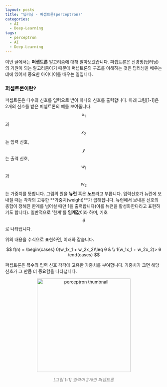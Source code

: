 ```yaml
---
layout: posts
title: "딥러닝 - 퍼셉트론(perceptron)"
categories:
  - AI
  - Deep-Learning
tags:
  - perceptron
  - AI
  - Deep-Learning
---
```


이번 글에서는 **퍼셉트론** 알고리즘에 대해 알아보겠습니다. 퍼셉트론은 신경망(딥러닝)의 기원이 되는 알고리즘이기 때문에 퍼셉트론의 구조를 이해하는 것은 딥러닝을 배우는데에 있어서 중요한 아이디어를 배우는 일입니다.

### 퍼셉트론이란?

퍼셉트론은 다수의 신호를 입력으로 받아 하나의 신호를 출력합니다. 아래 그림[1-1]은 2개의 신호를 받은 퍼셉트론의 예를 보여줍니다. $$x_1$$과 $$x_2$$는 입력 신호, $$y$$는 출력 신호, $$w_1$$과 $$w_2$$는 가중치를 뜻합니다. 그림의 원을 **뉴런** 혹은 **노드**라고 부릅니다. 입력신호가 뉴런에 보내질 때는 각각의 고유한 **가중치(weight)**가 곱해집니다. 뉴런에서 보내온 신호의 총합이 정해진 한계를 넘어설 때만 1을 출력합니다(이를 뉴런을 활성화한다라고 표현하기도 합니다). 일반적으로 '한계'를 **임계값**이라 하며, 기호$$θ$$로 나타냅니다.

위의 내용을 수식으로 표현하면, 이래와 같습니다.

$$
f(n) =
\begin{cases}
0(w_1x_1 + w_2x_2)\leq θ &  \\
1(w_1x_1 + w_2x_2)> θ
\end{cases}
$$

퍼셉트론은 복수의 입력 신호 각각에 고유한 가중치를 부여합니다. 가중치가 크면 해당 신호가 그 만큼 더 중요함을 나타냅니다.

<p align="center">
    <img src="https://user-images.githubusercontent.com/76172759/102718800-7de9dd80-432d-11eb-9cf9-e55d594e5787.png" alt="perceptron thumbnail" width=300 />
</p>
<p align="center" style="color:gray">
    <em>[그림 1-1] 입력이 2개인 퍼셉트론</em>
</p>
